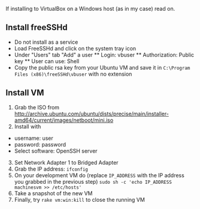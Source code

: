 If installing to VirtualBox on a Windows host (as in my case) read on.

Install freeSSHd
----------------------------------------

* Do not install as a service
* Load FreeSSHd and click on the system tray icon
* Under "Users" tab "Add" a user
** Login: vbuser
** Authorization: Public key
** User can use: Shell
* Copy the public rsa key from your Ubuntu VM and save it in `C:\Program Files (x86)\freeSSHd\vbuser` with no extension


Install VM
----------------------------------------

1. Grab the ISO from http://archive.ubuntu.com/ubuntu/dists/precise/main/installer-amd64/current/images/netboot/mini.iso
2. Install with
  * username: user
  * password: password
  * Select software: OpenSSH server
3. Set Network Adapter 1 to Bridged Adapter
4. Grab the IP address: `ifconfig`
5. On your development VM do (replace `IP_ADDRESS` with the IP address you grabbed in the previous step) `sudo sh -c 'echo IP_ADDRESS machinesvm >> /etc/hosts'`
6. Take a snapshot of the new VM
7. Finally, try `rake vm:win:kill` to close the running VM

